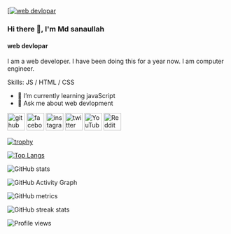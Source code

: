 [[![web devlopar](https://scontent.fjsr11-1.fna.fbcdn.net/v/t1.6435-9/128878411_665816807416180_6282049072113043715_n.jpg?_nc_cat=102&ccb=1-7&_nc_sid=e3f864&_nc_eui2=AeHDFbe3UAA_PZltzo4TAaobVL6K1S6SJtBUvorVLpIm0Lygny5OPlhrvcZyrFQLlqWB4Nyld-3v--jUZj5CNMgw&_nc_ohc=5bsXMz8uErwAX-h9IG3&_nc_ht=scontent.fjsr11-1.fna&oh=00_AT_vhcy1TtecMpYC7XZzxFunqKI3y81bVUT-BAdBgRMYTQ&oe=6379D62C)](https://scontent.fjsr8-1.fna.fbcdn.net/v/t39.30808-6/293295683_996567541007770_8906559747972925315_n.jpg?stp=dst-jpg_s1080x2048&_nc_cat=111&ccb=1-7&_nc_sid=8bfeb9&_nc_eui2=AeHmzTtGLKBaUSC5ckfEtx-z0BsQbArADk7QGxBsCsAOTmEfZlllYJNVZYNdI5JS8JjDHP_JxRTUjn_B39Ue5a40&_nc_ohc=-jxeT5ozRQcAX8LXzbh&_nc_ht=scontent.fjsr8-1.fna&oh=00_AT_-dKHUXkb4NvbShabeoz1s1MElzgxGNvJyLoj2Nxqasg&oe=63570796](https://scontent.fjsr8-1.fna.fbcdn.net/v/t39.30808-6/293295683_996567541007770_8906559747972925315_n.jpg?stp=dst-jpg_s1080x2048&_nc_cat=111&ccb=1-7&_nc_sid=8bfeb9&_nc_eui2=AeHmzTtGLKBaUSC5ckfEtx-z0BsQbArADk7QGxBsCsAOTmEfZlllYJNVZYNdI5JS8JjDHP_JxRTUjn_B39Ue5a40&_nc_ohc=-jxeT5ozRQcAX8LXzbh&_nc_ht=scontent.fjsr8-1.fna&oh=00_AT_-dKHUXkb4NvbShabeoz1s1MElzgxGNvJyLoj2Nxqasg&oe=63570796))


### Hi there 👋, I'm Md sanaullah
#### web devlopar


I am a web developer. I have been doing this for a year now. I am computer engineer.

Skills: JS / HTML / CSS




- 🌱 I’m currently learning javaScript 
- 💬 Ask me about web devlopment 

[<img src='https://cdn.jsdelivr.net/npm/simple-icons@3.0.1/icons/github.svg' alt='github' height='40'>](https://github.com/sanaullah963)  [<img src='https://cdn.jsdelivr.net/npm/simple-icons@3.0.1/icons/facebook.svg' alt='facebook' height='40'>](https://www.facebook.com/intisarsanaullah)  [<img src='https://cdn.jsdelivr.net/npm/simple-icons@3.0.1/icons/instagram.svg' alt='instagram' height='40'>](https://www.instagram.com/onlineincome_963//)  [<img src='https://cdn.jsdelivr.net/npm/simple-icons@3.0.1/icons/twitter.svg' alt='twitter' height='40'>](https://twitter.com/Onlineincome963)  [<img src='https://cdn.jsdelivr.net/npm/simple-icons@3.0.1/icons/youtube.svg' alt='YouTube' height='40'>](https://www.youtube.com/channel/onlineincomepolicy)  [<img src='https://cdn.jsdelivr.net/npm/simple-icons@3.0.1/icons/reddit.svg' alt='Reddit' height='40'>](https://www.reddit.com/user/onlineincome963)  

[![trophy](https://github-profile-trophy.vercel.app/?username=sanaullah963)](https://github.com/ryo-ma/github-profile-trophy)

[![Top Langs](https://github-readme-stats.vercel.app/api/top-langs/?username=sanaullah963)](https://github.com/anuraghazra/github-readme-stats)

  ![GitHub stats](https://github-readme-stats.vercel.app/api?username=sanaullah963&show_icons=true&count_private=true)

![GitHub Activity Graph](https://activity-graph.herokuapp.com/graph?username=sanaullah963)  

![GitHub metrics](https://metrics.lecoq.io/sanaullah963)  

![GitHub streak stats](https://github-readme-streak-stats.herokuapp.com/?user=sanaullah963)  

![Profile views](https://gpvc.arturio.dev/sanaullah963)  
